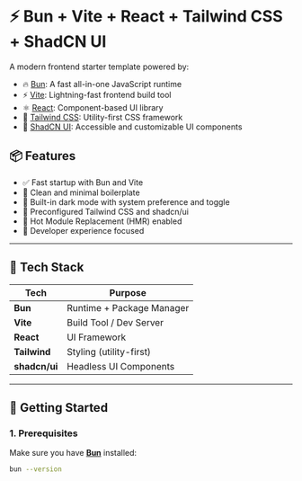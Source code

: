# ⚡ Bun + Vite + React + Tailwind CSS + ShadCN UI

A modern frontend starter template powered by:

- 🔥 [Bun](https://bun.sh): A fast all-in-one JavaScript runtime
- ⚡ [Vite](https://vitejs.dev): Lightning-fast frontend build tool
- ⚛️ [React](https://react.dev): Component-based UI library
- 🎨 [Tailwind CSS](https://tailwindcss.com): Utility-first CSS framework
- 🧩 [ShadCN UI](https://ui.shadcn.com): Accessible and customizable UI components

## 📦 Features

- ✅ Fast startup with Bun and Vite
- 🎯 Clean and minimal boilerplate
- 🌙 Built-in dark mode with system preference and toggle
- 💅 Preconfigured Tailwind CSS and shadcn/ui
- 🧪 Hot Module Replacement (HMR) enabled
- 🧠 Developer experience focused

---

## 🧰 Tech Stack

| Tech          | Purpose                   |
| ------------- | ------------------------- |
| **Bun**       | Runtime + Package Manager |
| **Vite**      | Build Tool / Dev Server   |
| **React**     | UI Framework              |
| **Tailwind**  | Styling (utility-first)   |
| **shadcn/ui** | Headless UI Components    |

---

## 🚀 Getting Started

### 1. Prerequisites

Make sure you have **[Bun](https://bun.sh)** installed:

```bash
bun --version
```
